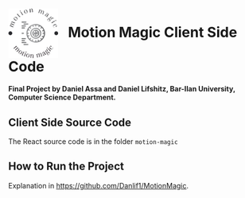 # <img src = 'motion-magic/public/logo.png' alt="Motion Magic Logo" width="100" align="center" /> &nbsp; Motion Magic Client Side Code

**Final Project by Daniel Assa and Daniel Lifshitz, Bar-Ilan University, Computer Science Department.**
## Client Side Source Code
The React source code is in the folder `motion-magic`
## How to Run the Project
Explanation in https://github.com/Danlif1/MotionMagic.

